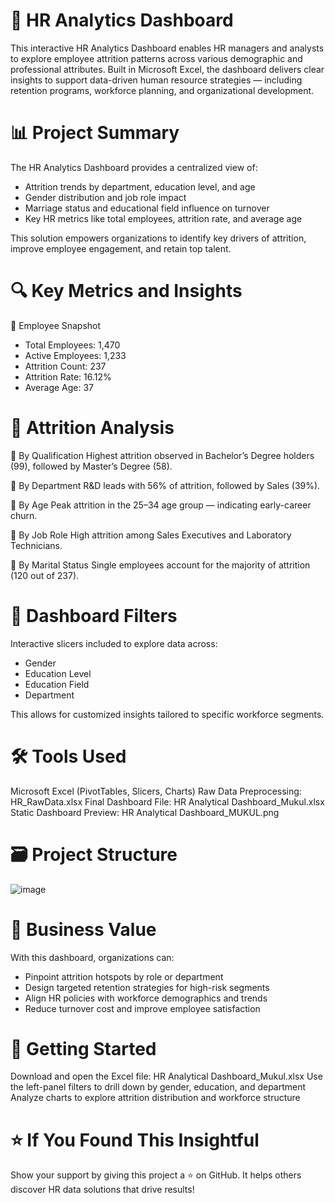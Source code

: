 # 👥 HR Analytics Dashboard
This interactive HR Analytics Dashboard enables HR managers and analysts to explore employee attrition patterns across various demographic and professional attributes. Built in Microsoft Excel, the dashboard delivers clear insights to support data-driven human resource strategies — including retention programs, workforce planning, and organizational development.


# 📊 Project Summary
The HR Analytics Dashboard provides a centralized view of:

* Attrition trends by department, education level, and age
* Gender distribution and job role impact
* Marriage status and educational field influence on turnover
* Key HR metrics like total employees, attrition rate, and average age

This solution empowers organizations to identify key drivers of attrition, improve employee engagement, and retain top talent.

# 🔍 Key Metrics and Insights
👥 Employee Snapshot
* Total Employees: 1,470
* Active Employees: 1,233
* Attrition Count: 237
* Attrition Rate: 16.12%
* Average Age: 37

# 🔎 Attrition Analysis
🔹 By Qualification
Highest attrition observed in Bachelor’s Degree holders (99), followed by Master’s Degree (58).

🔹 By Department
R&D leads with 56% of attrition, followed by Sales (39%).

🔹 By Age
Peak attrition in the 25–34 age group — indicating early-career churn.

🔹 By Job Role
High attrition among Sales Executives and Laboratory Technicians.

🔹 By Marital Status
Single employees account for the majority of attrition (120 out of 237).

# 🧠 Dashboard Filters
Interactive slicers included to explore data across:

* Gender
* Education Level
* Education Field
* Department

This allows for customized insights tailored to specific workforce segments.

# 🛠️ Tools Used
Microsoft Excel (PivotTables, Slicers, Charts)
Raw Data Preprocessing: HR_RawData.xlsx
Final Dashboard File: HR Analytical Dashboard_Mukul.xlsx
Static Dashboard Preview: HR Analytical Dashboard_MUKUL.png

# 🗃️ Project Structure
![image](https://github.com/user-attachments/assets/fe0b4aca-da72-471e-b720-5c27a87c536f)


 
# 💼 Business Value
With this dashboard, organizations can:
* Pinpoint attrition hotspots by role or department
* Design targeted retention strategies for high-risk segments
* Align HR policies with workforce demographics and trends
* Reduce turnover cost and improve employee satisfaction

# 🚀 Getting Started
Download and open the Excel file: HR Analytical Dashboard_Mukul.xlsx
Use the left-panel filters to drill down by gender, education, and department
Analyze charts to explore attrition distribution and workforce structure

# ⭐ If You Found This Insightful
Show your support by giving this project a ⭐ on GitHub. It helps others discover HR data solutions that drive results!

